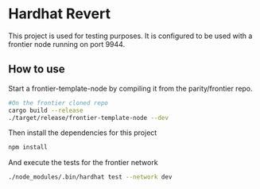 # Hardhat Revert
This project is used for testing purposes. It is configured to be used with a frontier node running on port 9944.

## How to use
Start a frontier-template-node by compiling it from the parity/frontier repo.
```bash
#On the frontier cloned repo
cargo build --release
./target/release/frontier-template-node --dev 
```
Then install the dependencies for this project
```bash
npm install
```
And execute the tests for the frontier network
```bash
./node_modules/.bin/hardhat test --network dev
```